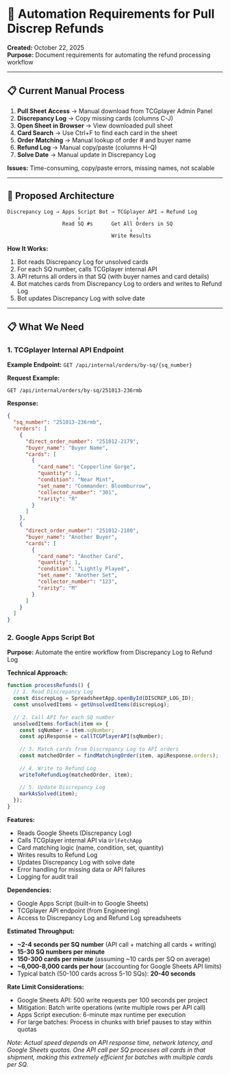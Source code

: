 # 🤖 Automation Requirements for Pull Discrep Refunds

**Created:** October 22, 2025  
**Purpose:** Document requirements for automating the refund processing workflow

---

## 📋 Current Manual Process

1. **Pull Sheet Access** → Manual download from TCGplayer Admin Panel
2. **Discrepancy Log** → Copy missing cards (columns C-J)
3. **Open Sheet in Browser** → View downloaded pull sheet
4. **Card Search** → Use Ctrl+F to find each card in the sheet
5. **Order Matching** → Manual lookup of order # and buyer name
6. **Refund Log** → Manual copy/paste (columns H-Q)
7. **Solve Date** → Manual update in Discrepancy Log

**Issues:** Time-consuming, copy/paste errors, missing names, not scalable

---

## 🎯 Proposed Architecture

```
Discrepancy Log → Apps Script Bot → TCGplayer API → Refund Log
                       ↓                  ↓
                  Read SQ #s      Get All Orders in SQ
                                        ↓
                                  Write Results
```

**How It Works:**
1. Bot reads Discrepancy Log for unsolved cards
2. For each SQ number, calls TCGplayer internal API
3. API returns all orders in that SQ (with buyer names and card details)
4. Bot matches cards from Discrepancy Log to orders and writes to Refund Log
5. Bot updates Discrepancy Log with solve date

---

## 📋 What We Need

### 1. TCGplayer Internal API Endpoint

**Example Endpoint:** `GET /api/internal/orders/by-sq/{sq_number}`

**Request Example:**
```
GET /api/internal/orders/by-sq/251013-236rmb
```

**Response:**
```json
{
  "sq_number": "251013-236rmb",
  "orders": [
    {
      "direct_order_number": "251012-2179",
      "buyer_name": "Buyer Name",
      "cards": [
        {
          "card_name": "Copperline Gorge",
          "quantity": 1,
          "condition": "Near Mint",
          "set_name": "Commander: Bloomburrow",
          "collector_number": "301",
          "rarity": "R"
        }
      ]
    },
    {
      "direct_order_number": "251012-2180",
      "buyer_name": "Another Buyer",
      "cards": [
        {
          "card_name": "Another Card",
          "quantity": 1,
          "condition": "Lightly Played",
          "set_name": "Another Set",
          "collector_number": "123",
          "rarity": "M"
        }
      ]
    }
  ]
}
```

### 2. Google Apps Script Bot

**Purpose:** Automate the entire workflow from Discrepancy Log to Refund Log

**Technical Approach:**
```javascript
function processRefunds() {
  // 1. Read Discrepancy Log
  const discrepLog = SpreadsheetApp.openById(DISCREP_LOG_ID);
  const unsolvedItems = getUnsolvedItems(discrepLog);
  
  // 2. Call API for each SQ number
  unsolvedItems.forEach(item => {
    const sqNumber = item.sqNumber;
    const apiResponse = callTCGPlayerAPI(sqNumber);
    
    // 3. Match cards from Discrepancy Log to API orders
    const matchedOrder = findMatchingOrder(item, apiResponse.orders);
    
    // 4. Write to Refund Log
    writeToRefundLog(matchedOrder, item);
    
    // 5. Update Discrepancy Log
    markAsSolved(item);
  });
}
```

**Features:**
- Reads Google Sheets (Discrepancy Log)
- Calls TCGplayer internal API via `UrlFetchApp`
- Card matching logic (name, condition, set, quantity)
- Writes results to Refund Log
- Updates Discrepancy Log with solve date
- Error handling for missing data or API failures
- Logging for audit trail

**Dependencies:**
- Google Apps Script (built-in to Google Sheets)
- TCGplayer API endpoint (from Engineering)
- Access to Discrepancy Log and Refund Log spreadsheets

**Estimated Throughput:**
- **~2-4 seconds per SQ number** (API call + matching all cards + writing)
- **15-30 SQ numbers per minute**
- **150-300 cards per minute** (assuming ~10 cards per SQ on average)
- **~6,000-8,000 cards per hour** (accounting for Google Sheets API limits)
- Typical batch (50-100 cards across 5-10 SQs): **20-40 seconds**

**Rate Limit Considerations:**
- Google Sheets API: 500 write requests per 100 seconds per project
- Mitigation: Batch write operations (write multiple rows per API call)
- Apps Script execution: 6-minute max runtime per execution
- For large batches: Process in chunks with brief pauses to stay within quotas

*Note: Actual speed depends on API response time, network latency, and Google Sheets quotas. One API call per SQ processes all cards in that shipment, making this extremely efficient for batches with multiple cards per SQ.*
